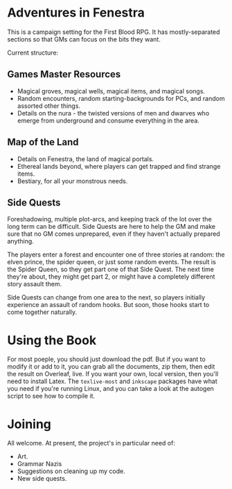 # Adventures in Fenestra
This is a campaign setting for the First Blood RPG.  It has mostly-separated sections so that GMs can focus on the bits they want.

Current structure:

## Games Master Resources

- Magical groves, magical wells, magical items, and magical songs.
- Random encounters, random starting-backgrounds for PCs, and random assorted other things.
- Details on the nura - the twisted versions of men and dwarves who emerge from underground and consume everything in the area.

## Map of the Land
- Details on Fenestra, the land of magical portals.
- Ethereal lands beyond, where players can get trapped and find strange items.
- Bestiary, for all your monstrous needs.

## Side Quests

Foreshadowing, multiple plot-arcs, and keeping track of the lot over the long term can be difficult.  Side Quests are here to help the GM and make sure that no GM comes unprepared, even if they haven't actually prepared anything.

The players enter a forest and encounter one of three stories at random: the elven prince, the spider queen, or just some random events.  The result is the Spider Queen, so they get part one of that Side Quest.  The next time they're about, they might get part 2, or might have a completely different  story assault them.

Side Quests can change from one area to the next, so players initially experience an assault of random hooks.  But soon, those hooks start to come together naturally.

# Using the Book

For most poeple, you should just download the pdf.  But if you want to modify it or add to it, you can grab all the documents, zip them, then edit the result on Overleaf, live.  If you want your own, local version, then you'll need to install Latex.  The `texlive-most` and `inkscape` packages have what you need if you're running Linux, and you can take a look at the autogen script to see how to compile it.

# Joining

All welcome.  At present, the project's in particular need of:

- Art.
- Grammar Nazis
- Suggestions on cleaning up my code.
- New side quests.

